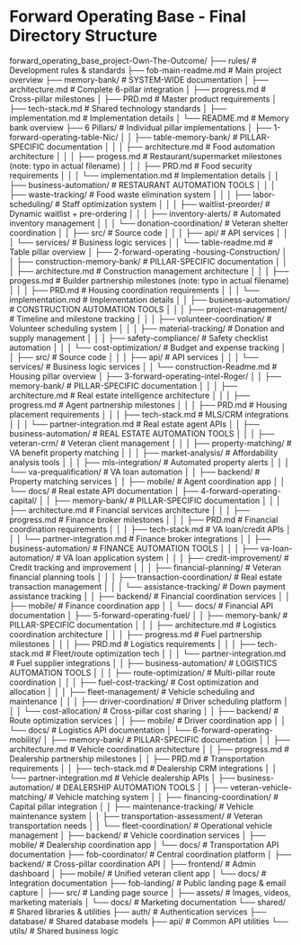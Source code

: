 # Forward Operating Base - Final Directory Structure

forward_operating_base_project-Own-The-Outcome/
├── rules/ # Development rules & standards
├── fob-main-readme.md # Main project overview
├── memory-bank/ # SYSTEM-WIDE documentation
│ ├── architecture.md # Complete 6-pillar integration
│ ├── progress.md # Cross-pillar milestones
│ ├── PRD.md # Master product requirements
│ ├── tech-stack.md # Shared technology standards
│ ├── implementation.md # Implementation details
│ └── README.md # Memory bank overview
├── 6 Pillars/ # Individual pillar implementations
│ ├── 1-forward-operating-table-Nic/
│ │ ├── table-memory-bank/ # PILLAR-SPECIFIC documentation
│ │ │ ├── architecture.md # Food automation architecture
│ │ │ ├── progess.md # Restaurant/supermarket milestones (note: typo in actual filename)
│ │ │ ├── PRD.md # Food security requirements
│ │ │ └── implementation.md # Implementation details
│ │ ├── business-automation/ # RESTAURANT AUTOMATION TOOLS
│ │ │ ├── waste-tracking/ # Food waste elimination system
│ │ │ ├── labor-scheduling/ # Staff optimization system
│ │ │ ├── waitlist-preorder/ # Dynamic waitlist + pre-ordering
│ │ │ ├── inventory-alerts/ # Automated inventory management
│ │ │ └── donation-coordination/ # Veteran shelter coordination
│ │ ├── src/ # Source code
│ │ │ ├── api/ # API services
│ │ │ └── services/ # Business logic services
│ │ └── table-readme.md # Table pillar overview
│ ├── 2-forward-operating -housing-Construction/
│ │ ├── construction-memory-bank/ # PILLAR-SPECIFIC documentation
│ │ │ ├── architecture.md # Construction management architecture
│ │ │ ├── progess.md # Builder partnership milestones (note: typo in actual filename)
│ │ │ ├── PRD.md # Housing coordination requirements
│ │ │ └── implementation.md # Implementation details
│ │ ├── business-automation/ # CONSTRUCTION AUTOMATION TOOLS
│ │ │ ├── project-management/ # Timeline and milestone tracking
│ │ │ ├── volunteer-coordination/ # Volunteer scheduling system
│ │ │ ├── material-tracking/ # Donation and supply management
│ │ │ ├── safety-compliance/ # Safety checklist automation
│ │ │ └── cost-optimization/ # Budget and expense tracking
│ │ ├── src/ # Source code
│ │ │ ├── api/ # API services
│ │ │ └── services/ # Business logic services
│ │ └── construction-Readme.md # Housing pillar overview
│ ├── 3-forward-operating-intel-Roger/
│ │ ├── memory-bank/ # PILLAR-SPECIFIC documentation
│ │ │ ├── architecture.md # Real estate intelligence architecture
│ │ │ ├── progress.md # Agent partnership milestones
│ │ │ ├── PRD.md # Housing placement requirements
│ │ │ ├── tech-stack.md # MLS/CRM integrations
│ │ │ └── partner-integration.md # Real estate agent APIs
│ │ ├── business-automation/ # REAL ESTATE AUTOMATION TOOLS
│ │ │ ├── veteran-crm/ # Veteran client management
│ │ │ ├── property-matching/ # VA benefit property matching
│ │ │ ├── market-analysis/ # Affordability analysis tools
│ │ │ ├── mls-integration/ # Automated property alerts
│ │ │ └── va-prequalification/ # VA loan automation
│ │ ├── backend/ # Property matching services
│ │ ├── mobile/ # Agent coordination app
│ │ └── docs/ # Real estate API documentation
│ ├── 4-forward-operating-capital/
│ │ ├── memory-bank/ # PILLAR-SPECIFIC documentation
│ │ │ ├── architecture.md # Financial services architecture
│ │ │ ├── progress.md # Finance broker milestones
│ │ │ ├── PRD.md # Financial coordination requirements
│ │ │ ├── tech-stack.md # VA loan/credit APIs
│ │ │ └── partner-integration.md # Finance broker integrations
│ │ ├── business-automation/ # FINANCE AUTOMATION TOOLS
│ │ │ ├── va-loan-automation/ # VA loan application system
│ │ │ ├── credit-improvement/ # Credit tracking and improvement
│ │ │ ├── financial-planning/ # Veteran financial planning tools
│ │ │ ├── transaction-coordination/ # Real estate transaction management
│ │ │ └── assistance-tracking/ # Down payment assistance tracking
│ │ ├── backend/ # Financial coordination services
│ │ ├── mobile/ # Finance coordination app
│ │ └── docs/ # Financial API documentation
│ ├── 5-forward-operating-fuel/
│ │ ├── memory-bank/ # PILLAR-SPECIFIC documentation
│ │ │ ├── architecture.md # Logistics coordination architecture
│ │ │ ├── progress.md # Fuel partnership milestones
│ │ │ ├── PRD.md # Logistics requirements
│ │ │ ├── tech-stack.md # Fleet/route optimization tech
│ │ │ └── partner-integration.md # Fuel supplier integrations
│ │ ├── business-automation/ # LOGISTICS AUTOMATION TOOLS
│ │ │ ├── route-optimization/ # Multi-pillar route coordination
│ │ │ ├── fuel-cost-tracking/ # Cost optimization and allocation
│ │ │ ├── fleet-management/ # Vehicle scheduling and maintenance
│ │ │ ├── driver-coordination/ # Driver scheduling platform
│ │ │ └── cost-allocation/ # Cross-pillar cost sharing
│ │ ├── backend/ # Route optimization services
│ │ ├── mobile/ # Driver coordination app
│ │ └── docs/ # Logistics API documentation
│ └── 6-forward-operating-mobility/
│ ├── memory-bank/ # PILLAR-SPECIFIC documentation
│ │ ├── architecture.md # Vehicle coordination architecture
│ │ ├── progress.md # Dealership partnership milestones
│ │ ├── PRD.md # Transportation requirements
│ │ ├── tech-stack.md # Dealership CRM integrations
│ │ └── partner-integration.md # Vehicle dealership APIs
│ ├── business-automation/ # DEALERSHIP AUTOMATION TOOLS
│ │ ├── veteran-vehicle-matching/ # Vehicle matching system
│ │ ├── financing-coordination/ # Capital pillar integration
│ │ ├── maintenance-tracking/ # Vehicle maintenance system
│ │ ├── transportation-assessment/ # Veteran transportation needs
│ │ └── fleet-coordination/ # Operational vehicle management
│ ├── backend/ # Vehicle coordination services
│ ├── mobile/ # Dealership coordination app
│ └── docs/ # Transportation API documentation
├── fob-coordinator/ # Central coordination platform
│ ├── backend/ # Cross-pillar coordination API
│ ├── frontend/ # Admin dashboard
│ ├── mobile/ # Unified veteran client app
│ └── docs/ # Integration documentation
├── fob-landing/ # Public landing page & email capture
│ ├── src/ # Landing page source
│ ├── assets/ # Images, videos, marketing materials
│ └── docs/ # Marketing documentation
└── shared/ # Shared libraries & utilities
├── auth/ # Authentication services
├── database/ # Shared database models
├── api/ # Common API utilities
└── utils/ # Shared business logic
